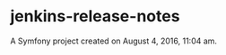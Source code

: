 jenkins-release-notes
=====================

A Symfony project created on August 4, 2016, 11:04 am.
